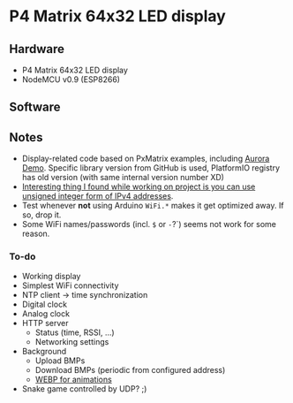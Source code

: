 
# P4 Matrix 64x32 LED display

<!-- TODO: short description -->

<!-- TODO: image or two -->





## Hardware

* P4 Matrix 64x32 LED display
* NodeMCU v0.9 (ESP8266)

<!-- TODO: links and more specific info -->





## Software

<!-- TODO: ... -->





## Notes

* Display-related code based on PxMatrix examples, including [Aurora Demo](https://github.com/2dom/PxMatrix/blob/0c7c63c0248321a31dedcefcdaebc87df4624141/examples/Aurora_Demo/Aurora_Demo.ino). Specific library version from GitHub is used, PlatformIO registry has old version (with same internal version number XD)
* [Interesting thing I found while working on project is you can use unsigned integer form of IPv4 addresses](https://www.browserling.com/tools/ip-to-dec).
* Test whenever **not** using Arduino `WiFi.*` makes it get optimized away. If so, drop it.
* Some WiFi names/passwords (incl. `$` or `-`?`) seems not work for some reason.



### To-do

* Working display
* Simplest WiFi connectivity
* NTP client -> time synchronization
* Digital clock
* Analog clock
* HTTP server
	* Status (time, RSSI, ...)
	* Networking settings
* Background
	* Upload BMPs
	* Download BMPs (periodic from configured address)
	* [WEBP for animations](https://discuss.tidbyt.com/t/gif-vs-webp/694/3) 
* Snake game controlled by UDP? ;)


